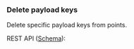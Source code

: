 ### Delete payload keys

Delete specific payload keys from points.

REST API ([Schema](https://api.qdrant.tech/api-reference/points/delete-payload)):

